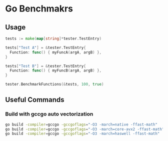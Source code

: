 # Go Benchmakrs

## Usage

```go
tests := make(map[string]*tester.TestEntry)

tests["Test A"] = &tester.TestEntry{
  Function: func() { myFuncA(argA, argB) },
}

tests["Test B"] = &tester.TestEntry{
  Function: func() { myFuncB(argA, argB) },
}

tester.BenchmarkFunctions(&tests, 100, true)
```

## Useful Commands

### Build with gccgo auto vectorization

```bash
go build -compiler=gccgo -gccgoflags="-O3 -march=native -ffast-math"
go build -compiler=gccgo -gccgoflags="-O3 -march=core-avx2 -ffast-math"
go build -compiler=gccgo -gccgoflags="-O3 -march=haswell -ffast-math"
```